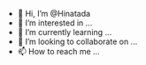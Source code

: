 - 👋 Hi, I’m @Hinatada
- 👀 I’m interested in ...
- 🌱 I’m currently learning ...
- 💞️ I’m looking to collaborate on ...
- 📫 How to reach me ...

<!---
Hinatada/Hinatada is a ✨ special ✨ repository because its `README.md` (this file) appears on your GitHub profile.
You can click the Preview link to take a look at your changes.
--->
